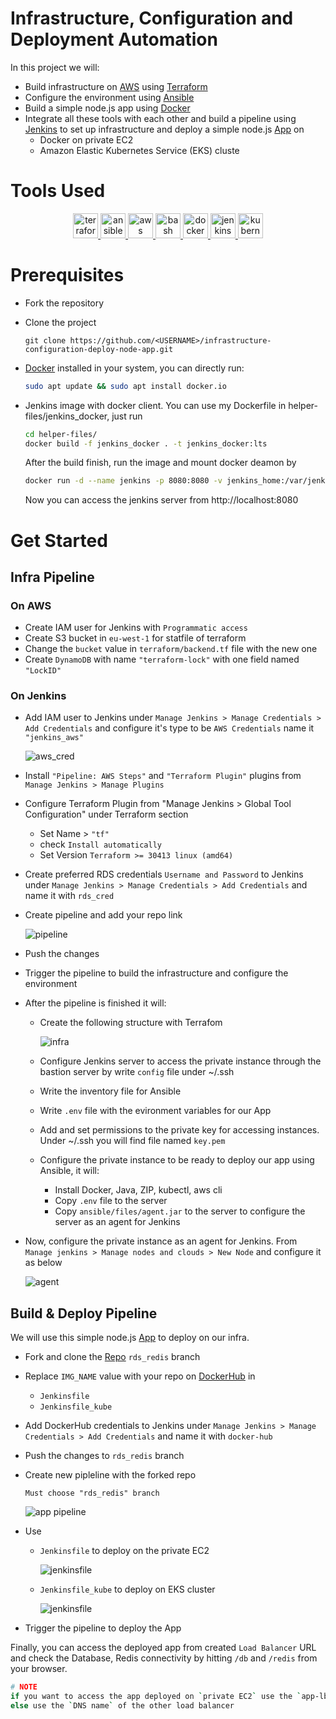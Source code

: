 # Infrastructure, Configuration and Deployment Automation

In this project we will:

* Build infrastructure on [AWS](https://aws.amazon.com/) using [Terraform](https://www.terraform.io/)
* Configure the environment using [Ansible](https://www.ansible.com/)
* Build a simple node.js app using [Docker](https://www.docker.com/)
* Integrate all these tools with each other and build a pipeline using [Jenkins](https://www.jenkins.io/) to set up infrastructure and deploy a simple node.js [App](https://github.com/AbdEl-RahmanKhaled/jenkins_nodejs_example/tree/rds_redis) on
    * Docker on private EC2
    * Amazon Elastic Kubernetes Service (EKS) cluste

# Tools Used

<p align="center">
<a href="https://www.terraform.io/" target="_blank" rel="noreferrer"> <img src="https://raw.githubusercontent.com/AbdEl-RahmanKhaled/AbdEl-RahmanKhaled/main/icons/terraform/terraform-original-wordmark.svg" alt="terraform" width="40" height="40"/> </a> <a href="https://www.ansible.com/" target="_blank" rel="noreferrer"> <img src="https://raw.githubusercontent.com/AbdEl-RahmanKhaled/AbdEl-RahmanKhaled/main/icons/ansible/ansible-original-wordmark.svg" alt="ansible" width="40" height="40"/> </a>  <a href="https://aws.amazon.com" target="_blank" rel="noreferrer"> <img src="https://raw.githubusercontent.com/AbdEl-RahmanKhaled/AbdEl-RahmanKhaled/main/icons/amazonwebservices/amazonwebservices-original-wordmark.svg" alt="aws" width="40" height="40"/> </a> <a href="https://www.gnu.org/software/bash/" target="_blank" rel="noreferrer"> <img src="https://raw.githubusercontent.com/AbdEl-RahmanKhaled/AbdEl-RahmanKhaled/main/icons/bash/bash-original.svg" alt="bash" width="40" height="40"/> </a> <a href="https://www.docker.com/" target="_blank" rel="noreferrer"> <img src="https://raw.githubusercontent.com/AbdEl-RahmanKhaled/AbdEl-RahmanKhaled/main/icons/docker/docker-original-wordmark.svg" alt="docker" width="40" height="40"/> </a> <a href="https://www.jenkins.io" target="_blank" rel="noreferrer"> <img src="https://raw.githubusercontent.com/AbdEl-RahmanKhaled/AbdEl-RahmanKhaled/main/icons/jenkins/jenkins-original.svg" alt="jenkins" width="40" height="40"/> </a> <a href="https://kubernetes.io" target="_blank" rel="noreferrer"> <img src="https://raw.githubusercontent.com/AbdEl-RahmanKhaled/AbdEl-RahmanKhaled/main/icons/kubernetes/kubernetes-icon.svg" alt="kubernetes" width="40" height="40"/> </a> 
</p>

# Prerequisites

* Fork the repository

* Clone the project
    
    ```git
    git clone https://github.com/<USERNAME>/infrastructure-configuration-deploy-node-app.git
    ```

* [Docker](https://docs.docker.com/desktop/linux/install/) installed in your system, you can directly run:

    ```bash
    sudo apt update && sudo apt install docker.io
    ```
* Jenkins image with docker client. You can use my Dockerfile in helper-files/jenkins_docker, just run
    
    ```bash
    cd helper-files/
    docker build -f jenkins_docker . -t jenkins_docker:lts
    ```
    After the build finish, run the image and mount docker deamon by

    ```bash
    docker run -d --name jenkins -p 8080:8080 -v jenkins_home:/var/jenkins_home -v /var/run/docker.sock:/var/run/docker.sock jenkins_docker:lts
    ```
    Now you can access the jenkins server from http://localhost:8080

# Get Started
## Infra Pipeline

### On AWS 
* Create IAM user for Jenkins with `Programmatic access` 
* Create S3 bucket in `eu-west-1` for statfile of terraform
* Change the `bucket` value in `terraform/backend.tf` file with the new one
* Create `DynamoDB` with name `"terraform-lock"` with one field named `"LockID"`

### On Jenkins

* Add IAM user to Jenkins under `Manage Jenkins > Manage Credentials > Add Credentials` and configure it's type to be `AWS Credentials` name it `"jenkins_aws"`

    ![aws_cred](https://raw.githubusercontent.com/AbdEl-RahmanKhaled/infrastructure-configuration-deploy-node-app/master/imgs/aws_cred.png)

* Install `"Pipeline: AWS Steps"` and `"Terraform Plugin"` plugins from `Manage Jenkins > Manage Plugins`

* Configure Terraform Plugin from "Manage Jenkins > Global Tool Configuration" under Terraform section 
    
    * Set Name >  `"tf"`
    * check `Install automatically`
    * Set Version `Terraform >= 30413 linux (amd64)`

* Create preferred RDS credentials `Username and Password` to Jenkins under `Manage Jenkins > Manage Credentials > Add Credentials` and name it with `rds_cred`

* Create pipeline and add your repo link

    ![pipeline](https://raw.githubusercontent.com/AbdEl-RahmanKhaled/infrastructure-configuration-deploy-node-app/master/imgs/pipeline.png)

* Push the changes

* Trigger the pipeline to build the infrastructure and configure the environment 

* After the pipeline is finished it will:

    * Create the following structure with Terrafom

        ![infra](https://raw.githubusercontent.com/AbdEl-RahmanKhaled/infrastructure-configuration-deploy-node-app/master/imgs/AWS-infra.png)

    * Configure Jenkins server to access the private instance through the bastion server by write `config` file under ~/.ssh

    * Write the inventory file for Ansible

    * Write `.env` file with the evironment variables for our App

    * Add and set permissions to the private key for accessing instances. Under ~/.ssh you will find file named `key.pem`

    * Configure the private instance to be ready to deploy our app using Ansible, it will:
    
        * Install Docker, Java, ZIP, kubectl, aws cli
        * Copy `.env` file to the server 
        * Copy `ansible/files/agent.jar` to the server to configure the server as an agent for Jenkins

* Now, configure the private instance as an agent for Jenkins. From `Manage jenkins > Manage nodes and clouds > New Node` and configure it as below 
   
    ![agent](https://raw.githubusercontent.com/AbdEl-RahmanKhaled/infrastructure-configuration-deploy-node-app/master/imgs/slave.png)


## Build & Deploy Pipeline

We will use this simple node.js [App](https://github.com/AbdEl-RahmanKhaled/jenkins_nodejs_example/tree/rds_redis) to deploy on our infra.

* Fork and clone the [Repo](https://github.com/AbdEl-RahmanKhaled/jenkins_nodejs_example/tree/rds_redis) `rds_redis` branch

* Replace `IMG_NAME` value with your repo on [DockerHub](https://hub.docker.com/) in 
    * `Jenkinsfile` 
    * `Jenkinsfile_kube`

* Add DockerHub credentials to Jenkins under `Manage Jenkins > Manage Credentials > Add Credentials` and name it with `docker-hub`

* Push the changes to `rds_redis` branch

* Create new pipleline with the forked repo

    `Must choose "rds_redis" branch` 

    ![app pipeline](https://raw.githubusercontent.com/AbdEl-RahmanKhaled/infrastructure-configuration-deploy-node-app/master/imgs/app-pipeline.png)

* Use 
    * `Jenkinsfile` to deploy on the private EC2

        ![jenkinsfile](https://raw.githubusercontent.com/AbdEl-RahmanKhaled/infrastructure-configuration-deploy-node-app/master/imgs/jenkins.png)

    * `Jenkinsfile_kube` to deploy on EKS cluster

        ![jenkinsfile](https://raw.githubusercontent.com/AbdEl-RahmanKhaled/infrastructure-configuration-deploy-node-app/master/imgs/jenkins_kube.png)

* Trigger the pipeline to deploy the App

Finally, you can access the deployed app from created `Load Balancer` URL and check the Database, Redis connectivity by hitting `/db` and `/redis` from your browser.

```bash
# NOTE
if you want to access the app deployed on `private EC2` use the `app-lb` load balancer `DNS name`
else use the `DNS name` of the other load balancer
```









